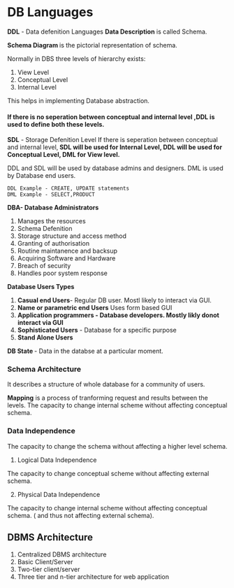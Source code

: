 # DB Languages

<b> DDL</b> - Data defenition Languages 
<b> Data Description</b> is called Schema.

<b> Schema Diagram </b>is the pictorial representation of schema.

Normally in DBS three levels of hierarchy exists:
1. View Level
2. Conceptual Level
3. Internal Level

This helps in implementing Database abstraction.

#### If there is no seperation between conceptual and internal level ,DDL is used to define both these levels.

<b>SDL</b> - Storage Defenition Level
If there is seperation between conceptual and internal level,<b> SDL will be used for Internal Level, DDL will be used for Conceptual Level, DML for View level.</b>

DDL and SDL will be used by database admins and designers.
DML is used by Database end users.
```
DDL Example - CREATE, UPDATE statements
DML Example - SELECT,PRODUCT
```
<b>DBA- Database Administrators </b>
 1. Manages the resources
 2. Schema Defenition
 3. Storage structure and access method
 4. Granting of authorisation
 5. Routine maintanence and backsup
 6. Acquiring Software and Hardware
 7. Breach of security
 8. Handles poor system response

<b>Database Users Types</b>
1. <b>Casual end Users</b>- Regular DB user. Mostl likely to interact via GUI.
2. <b>Name or parametric end Users</b> Uses form based GUI
3. <b>Application programmers - Database developers. Mostly likly donot interact via GUI</b>
4. <b>Sophisticated Users</b> - Database for a specific purpose
5. <b>Stand Alone Users</b> 

<b> DB State </b>- Data in the databse at a particular moment.

### Schema Architecture
 It describes a structure of whole database for a community of users.

 <b>Mapping</b> is a process of tranforming request and results between the levels.
  The capacity to change internal scheme without affecting conceptual schema.

 ### Data Independence
  The capacity to change the schema without affecting a higher level schema.

  1. Logical Data Independence

   The capacity to change conceptual scheme without affecting external schema.

  2. Physical Data Independence

 The capacity to change internal scheme without affecting conceptual schema. ( and thus not affecting external schema).

## DBMS Architecture
1. Centralized DBMS architecture
2. Basic Client/Server
3. Two-tier client/server
4. Three tier and n-tier architecture for web application



